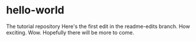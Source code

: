 # hello-world
The tutorial repository
Here's the first edit in the readme-edits branch. 
How exciting. Wow.
Hopefully there will be more to come.
